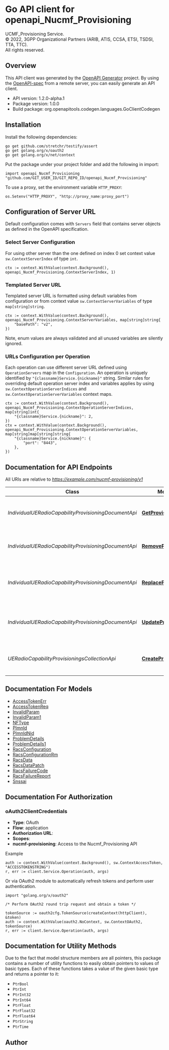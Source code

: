 # Go API client for openapi_Nucmf_Provisioning

UCMF_Provisioning Service.  
© 2022, 3GPP Organizational Partners (ARIB, ATIS, CCSA, ETSI, TSDSI, TTA, TTC).  
All rights reserved.


## Overview
This API client was generated by the [OpenAPI Generator](https://openapi-generator.tech) project.  By using the [OpenAPI-spec](https://www.openapis.org/) from a remote server, you can easily generate an API client.

- API version: 1.2.0-alpha.1
- Package version: 1.0.0
- Build package: org.openapitools.codegen.languages.GoClientCodegen

## Installation

Install the following dependencies:

```shell
go get github.com/stretchr/testify/assert
go get golang.org/x/oauth2
go get golang.org/x/net/context
```

Put the package under your project folder and add the following in import:

```golang
import openapi_Nucmf_Provisioning "github.com/GIT_USER_ID/GIT_REPO_ID/openapi_Nucmf_Provisioning"
```

To use a proxy, set the environment variable `HTTP_PROXY`:

```golang
os.Setenv("HTTP_PROXY", "http://proxy_name:proxy_port")
```

## Configuration of Server URL

Default configuration comes with `Servers` field that contains server objects as defined in the OpenAPI specification.

### Select Server Configuration

For using other server than the one defined on index 0 set context value `sw.ContextServerIndex` of type `int`.

```golang
ctx := context.WithValue(context.Background(), openapi_Nucmf_Provisioning.ContextServerIndex, 1)
```

### Templated Server URL

Templated server URL is formatted using default variables from configuration or from context value `sw.ContextServerVariables` of type `map[string]string`.

```golang
ctx := context.WithValue(context.Background(), openapi_Nucmf_Provisioning.ContextServerVariables, map[string]string{
	"basePath": "v2",
})
```

Note, enum values are always validated and all unused variables are silently ignored.

### URLs Configuration per Operation

Each operation can use different server URL defined using `OperationServers` map in the `Configuration`.
An operation is uniquely identified by `"{classname}Service.{nickname}"` string.
Similar rules for overriding default operation server index and variables applies by using `sw.ContextOperationServerIndices` and `sw.ContextOperationServerVariables` context maps.

```golang
ctx := context.WithValue(context.Background(), openapi_Nucmf_Provisioning.ContextOperationServerIndices, map[string]int{
	"{classname}Service.{nickname}": 2,
})
ctx = context.WithValue(context.Background(), openapi_Nucmf_Provisioning.ContextOperationServerVariables, map[string]map[string]string{
	"{classname}Service.{nickname}": {
		"port": "8443",
	},
})
```

## Documentation for API Endpoints

All URIs are relative to *https://example.com/nucmf-provisioning/v1*

Class | Method | HTTP request | Description
------------ | ------------- | ------------- | -------------
*IndividualUERadioCapabilityProvisioningDocumentApi* | [**GetProvisioning**](docs/IndividualUERadioCapabilityProvisioningDocumentApi.md#getprovisioning) | **Get** /provisionings/{provisioningId} | Get an Individual UE radio capability provisioning
*IndividualUERadioCapabilityProvisioningDocumentApi* | [**RemoveProvisioning**](docs/IndividualUERadioCapabilityProvisioningDocumentApi.md#removeprovisioning) | **Delete** /provisionings/{provisioningId} | Remove an Individual UE radio capability provisioning
*IndividualUERadioCapabilityProvisioningDocumentApi* | [**ReplaceProvisioning**](docs/IndividualUERadioCapabilityProvisioningDocumentApi.md#replaceprovisioning) | **Put** /provisionings/{provisioningId} | Replace (PUT) an Individual UE radio capability provisioning
*IndividualUERadioCapabilityProvisioningDocumentApi* | [**UpdateProvisioning**](docs/IndividualUERadioCapabilityProvisioningDocumentApi.md#updateprovisioning) | **Patch** /provisionings/{provisioningId} | Update (PATCH) an Individual UE radio capability provisioning
*UERadioCapabilityProvisioningsCollectionApi* | [**CreateProvisioning**](docs/UERadioCapabilityProvisioningsCollectionApi.md#createprovisioning) | **Post** /provisionings | Create an Individual UE radio capability provisioning


## Documentation For Models

 - [AccessTokenErr](docs/AccessTokenErr.md)
 - [AccessTokenReq](docs/AccessTokenReq.md)
 - [InvalidParam](docs/InvalidParam.md)
 - [InvalidParam1](docs/InvalidParam1.md)
 - [NFType](docs/NFType.md)
 - [PlmnId](docs/PlmnId.md)
 - [PlmnIdNid](docs/PlmnIdNid.md)
 - [ProblemDetails](docs/ProblemDetails.md)
 - [ProblemDetails1](docs/ProblemDetails1.md)
 - [RacsConfiguration](docs/RacsConfiguration.md)
 - [RacsConfigurationRm](docs/RacsConfigurationRm.md)
 - [RacsData](docs/RacsData.md)
 - [RacsDataPatch](docs/RacsDataPatch.md)
 - [RacsFailureCode](docs/RacsFailureCode.md)
 - [RacsFailureReport](docs/RacsFailureReport.md)
 - [Snssai](docs/Snssai.md)


## Documentation For Authorization



### oAuth2ClientCredentials


- **Type**: OAuth
- **Flow**: application
- **Authorization URL**: 
- **Scopes**: 
 - **nucmf-provisioning**: Access to the Nucmf_Provisioning API

Example

```golang
auth := context.WithValue(context.Background(), sw.ContextAccessToken, "ACCESSTOKENSTRING")
r, err := client.Service.Operation(auth, args)
```

Or via OAuth2 module to automatically refresh tokens and perform user authentication.

```golang
import "golang.org/x/oauth2"

/* Perform OAuth2 round trip request and obtain a token */

tokenSource := oauth2cfg.TokenSource(createContext(httpClient), &token)
auth := context.WithValue(oauth2.NoContext, sw.ContextOAuth2, tokenSource)
r, err := client.Service.Operation(auth, args)
```


## Documentation for Utility Methods

Due to the fact that model structure members are all pointers, this package contains
a number of utility functions to easily obtain pointers to values of basic types.
Each of these functions takes a value of the given basic type and returns a pointer to it:

* `PtrBool`
* `PtrInt`
* `PtrInt32`
* `PtrInt64`
* `PtrFloat`
* `PtrFloat32`
* `PtrFloat64`
* `PtrString`
* `PtrTime`

## Author



